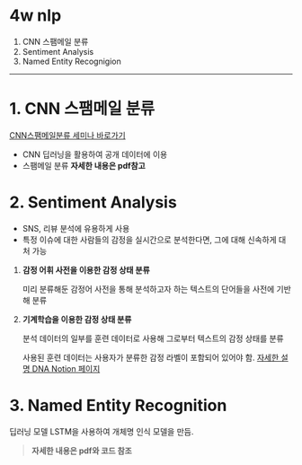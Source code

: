 # 4w nlp
1. CNN 스팸메일 분류
2. Sentiment Analysis
3. Named Entity Recognigion

----

# 1. CNN 스팸메일 분류 
[CNN스팸메일분류 세미나 바로가기](https://youtu.be/uT01SXZ2ZsM)

- CNN 딥러닝을 활용하여 공개 데이터에 이용
- 스팸메일 분류
**자세한 내용은 pdf참고**

# 2. Sentiment Analysis
- SNS, 리뷰 분석에 유용하게 사용
- 특정 이슈에 대한 사람들의 감정을 실시간으로 분석한다면, 그에 대해 신속하게 대처 가능

1. **감정 어휘 사전을 이용한 감정 상태 분류**
    
    미리 분류해둔 감정어 사전을 통해 분석하고자 하는 텍스트의 단어들을 사전에 기반해 분류
    
2. **기계학습을 이용한 감정 상태 분류**
    
    분석 데이터의 일부를 훈련 데이터로 사용해 그로부터 텍스트의 감정 상태를 분류
    
    사용된 훈련 데이터는 사용자가 분류한 감정 라벨이 포함되어 있어야 함.
[자세한 설명 DNA Notion 페이지](https://www.notion.so/07027fda4462470e9bbf61b1ac3420fe?pvs=4)

# 3. Named Entity Recognition
딥러닝 모델 LSTM을 사용하여 개체명 인식 모델을 만듬.
> **자세한 내용은 pdf와 코드 참조**













